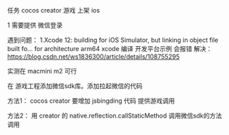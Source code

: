 任务 cocos creator 游戏 上架 ios

1 需要提供 微信登录

遇到问题：
1.Xcode 12: building for iOS Simulator, but linking in object file built fo... for architecture arm64
xcode 编译 开发平台示例 会报错
解决：https://blog.csdn.net/ws1836300/article/details/108755295

实测在 macmini m2 可行

在 游戏工程添加微信sdk库。添加拉起微信的代码

方法1：
cocos creator 要增加 jsbingding 代码 提供游戏调用

方法2：
用 creator 的 native.reflection.callStaticMethod 调用微信sdk的方法
调用